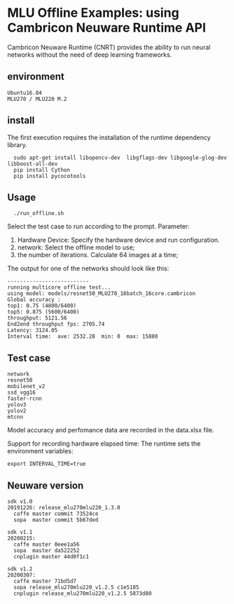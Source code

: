 # MLU Offline Examples: using Cambricon Neuware Runtime API

Cambricon Neuware Runtime (CNRT) provides the ability to run neural networks without the need of deep learning frameworks.

## environment
```
Ubuntu16.04
MLU270 / MLU220 M.2
```

## install
The first execution requires the installation of the runtime dependency library.
```
  sudo apt-get install libopencv-dev  libgflags-dev libgoogle-glog-dev libboost-all-dev
  pip install Cython
  pip install pycocotools  
```

## Usage
```
  ./run_offline.sh
```
Select the test case to run according to the prompt.
Parameter:
  1. Hardware Device: Specify the hardware device and run configuration.
  2. network: Select the offline model to use;
  3. the number of iterations. Calculate 64 images at a time;

The output for one of the networks should look like this:
```
--------------------------
running multicore offline test...
using model: models/resnet50_MLU270_16batch_16core.cambricon
Global accuracy : 
top1: 0.75 (4800/6400)
top5: 0.875 (5600/6400)
throughput: 5121.56
End2end throughput fps: 2705.74
Latency: 3124.05
Interval time:  ave: 2532.28  min: 0  max: 15880
```

## Test case
```
network       
resnet50      
mobilenet_v2
ssd_vgg16 
faster-rcnn   
yolov3        
yolov2        
mtcnn
```
Model accuracy and perfomance data are recorded in the data.xlsx file.

Support for recording hardware elapsed time:
The runtime sets the environment variables:
```  
export INTERVAL_TIME=true
```

## Neuware version
```
sdk v1.0
20191226: release_mlu270mlu220_1.3.0
  caffe master commit 73524ce
  sopa  master commit 5b67ded 
```
```
sdk v1.1
20200215:
  caffe master 0eee1a56
  sopa  master da522252
  cnplugin master 44d0f1c1
```
```
sdk v1.2
20200307:
  caffe master 71bd5d7
  sopa release_mlu270mlu220_v1.2.5 c1e5185
  cnplugin release_mlu270mlu220_v1.2.5 5873d80
```

